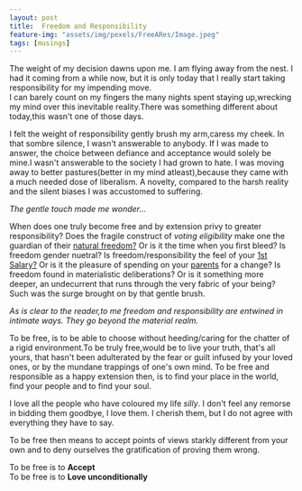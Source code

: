 ```yaml
---
layout: post
title:  Freedom and Responsibility
feature-img: "assets/img/pexels/FreeARes/Image.jpeg"
tags: [musings]
---
```


The weight of my decision dawns upon me. I am flying away from the nest.
I had it coming from a while now, but it is only today that I really start taking responsibility for my impending move.<br>
I can barely count on my fingers the many nights spent staying up,wrecking my mind over this inevitable reality.There was something different about today,this wasn't one of those days.

I felt the weight of responsibility gently brush my arm,caress my cheek.
In that sombre silence, I wasn't answerable to anybody. If  I was made to answer, the choice between defiance and acceptance would solely be mine.I wasn't answerable to the society I had grown to hate. I was moving away to better pastures(better in my mind atleast),because they came with a much needed dose of liberalism. A novelty, compared to the harsh reality and the silent biases I was accustomed to suffering.

*The gentle touch made me wonder...*


When does one truly become free and by extension privy to greater responsibility?
Does the fragile construct of *voting eligibility* make one the guardian of their [natural freedom?](http://americainclass.org/sources/makingrevolution/rebellion/text8/decindep.pdf) Or is it the time when you first bleed?  Is freedom gender nuetral?  Is freedom/responsibility the feel of your [1st Salary?](https://en.wikipedia.org/wiki/List_of_minimum_wages_by_country) Or is it the pleasure of spending on your [parents](https://www.babble.com/baby/child-rearing-around-world/) for a change?  Is freedom found in materialistic deliberations? Or is it something more deeper, an undecurrent that runs through the very fabric of your being? Such was the surge brought on by that gentle brush.

*As is clear to the reader,to me freedom and responsibility are entwined in intimate ways. They go beyond the material realm.*

To be free, is to be able to choose without heeding/caring for the chatter of a rigid environment.To be truly free,would be to live your truth, that's all yours, that hasn't been adulterated by the fear or guilt infused by your loved ones, or by the mundane trappings of one's own mind.
To be free and responsible as a happy extension then, is to find your place in the world, find your people and to find your soul.

I love all the people who have coloured my life *silly*. I don't feel any remorse in bidding them goodbye, I love them. I cherish them, but I do not agree with everything they have to say.

To be free then means to accept points of views starkly different from your own and to deny ourselves the gratification of proving them wrong.

To be free is to **Accept**<br>
To be free is to **Love unconditionally**<br>

